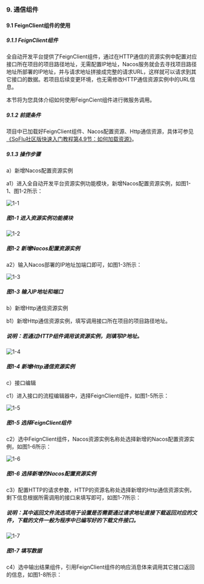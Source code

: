 ### 9. 通信组件

#### 9.1 FeignClient组件的使用

##### 9.1.1 FeignClient组件

全自动开发平台提供了FeignClient组件，通过在HTTP通信的资源实例中配置对应接口所在项目的项目路径地址，无需配置IP地址，Nacos服务就会去寻找项目路径地址所部署的IP地址，并与请求地址拼接成完整的请求URL，这样就可以请求到其它接口的数据。若项目后续变更环境，也无需修改HTTP通信资源实例中的URL信息。

本节将为您具体介绍如何使用FeignCient组件进行微服务调用。

##### 9.1.2 前提条件

项目中已加载好FeignClient组件、Nacos配置资源、Http通信资源，具体可参见[《SoFlu社区版快速入门教程第4.9节：如何加载资源》](https://gitee.com/feisuanyz/SoFlu-adp/blob/master/SoFlu%E7%A4%BE%E5%8C%BA%E7%89%88%E6%95%99%E7%A8%8B/SoFlu%E7%A4%BE%E5%8C%BA%E7%89%88%E5%BF%AB%E9%80%9F%E5%85%A5%E9%97%A8%E6%95%99%E7%A8%8B/SoFlu%E7%A4%BE%E5%8C%BA%E7%89%88%E5%BF%AB%E9%80%9F%E5%85%A5%E9%97%A8%E6%95%99%E7%A8%8B.md#49-%E5%A6%82%E4%BD%95%E5%8A%A0%E8%BD%BD%E8%B5%84%E6%BA%90)。

##### 9.1.3 操作步骤

a）新增Nacos配置资源实例

a1）进入全自动开发平台资源实例功能模块，新增Nacos配置资源实例，如图1-1、图1-2所示：

![1-1](https://www.feisuanyz.com/fsimage/zc-image/microservice/feignclient_4.png)

##### 图1-1 进入资源实例功能模块

![1-2](https://www.feisuanyz.com/fsimage/zc-image/microservice/microservice_2.png)

##### 图1-2 新增Nacos配置资源实例

a2）输入Nacos部署的IP地址加端口即可，如图1-3所示：

![1-3](https://www.feisuanyz.com/fsimage/zc-image/microservice/microservice_3.png)

##### 图1-3 输入IP地址和端口

b）新增Http通信资源实例

b1）新增Http通信资源实例，填写调用接口所在项目的项目路径地址。

##### 说明：若通过HTTP组件调用该资源实例，则填写IP地址。

![1-4](https://www.feisuanyz.com/fsimage/zc-image/microservice/microservice_11.png)

##### 图1-4 新增Http通信资源实例

c）接口编辑

c1）进入接口的流程编辑器中，选择FeignClient组件，如图1-5所示：

![1-5](https://www.feisuanyz.com/fsimage/zc-image/microservice/microservice_12.png)

##### 图1-5 选择FeignClient组件

c2）选中FeignClient组件，Nacos资源实例名称处选择新增的Nacos配置资源实例，如图1-6所示：

![1-6](https://www.feisuanyz.com/fsimage/zc-image/microservice/microservice_13.png)

##### 图1-6 选择新增的Nacos配置资源实例

c3）配置HTTP的请求参数，HTTP的资源名称处选择新增的Http通信资源实例，剩下信息根据所需调用的接口来填写即可，如图1-7所示：

##### 说明：其中返回文件流选项用于设置是否需要通过请求地址直接下载返回对应的文件，下载的文件一般为程序中已编写好的下载文件接口。

![1-7](https://www.feisuanyz.com/fsimage/zc-image/zjsy/downfile_3.png)

##### 图1-7 填写数据

c4）选中输出结果组件，引用FeignClient组件的响应消息体来调用其它接口返回的信息，如图1-8所示：
